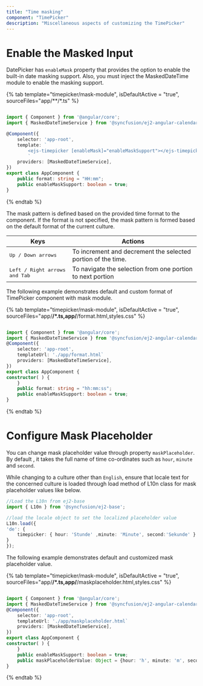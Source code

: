 ```yaml
---
title: "Time masking"
component: "TimePicker"
description: "Miscellaneous aspects of customizing the TimePicker"
---
```


# Enable the Masked Input

DatePicker has `enableMask` property that provides the option to enable the built-in date masking support. Also, you must inject the MaskedDateTime module to enable the masking support.

{% tab template="timepicker/mask-module", isDefaultActive = "true", sourceFiles="app/**/*.ts" %}

```typescript

import { Component } from '@angular/core';
import { MaskedDateTimeService } from '@syncfusion/ej2-angular-calendars';

@Component({
    selector: 'app-root',
    template: `
        <ejs-timepicker [enableMask]="enableMaskSupport"></ejs-timepicker>
        `
    providers: [MaskedDateTimeService],
})
export class AppComponent {
    public format: string = "HH:mm";
    public enableMaskSupport: boolean = true;
}

```

{% endtab %}

The mask pattern is defined based on the provided time format to the component. If the format is not specified, the mask pattern is formed based on the default format of the current culture.

| **Keys** | **Actions** |
| --- | --- |
| <kbd>Up / Down arrows</kbd> | To increment and decrement the selected portion of the time. |
| <kbd>Left / Right arrows and Tab</kbd> | To navigate the selection from one portion to next portion |

The following example demonstrates default and custom format of TimePicker component with mask module.

{% tab template="timepicker/mask-module", isDefaultActive = "true", sourceFiles="app/**/*.ts,app/**/format.html,styles.css" %}

```typescript

import { Component } from '@angular/core';
import { MaskedDateTimeService } from '@syncfusion/ej2-angular-calendars';
@Component({
    selector: 'app-root',
    templateUrl: './app/format.html`
    providers: [MaskedDateTimeService],
})
export class AppComponent {
constructor( ) {
    }
    public format: string = "hh:mm:ss";
    public enableMaskSupport: boolean = true;
}
```

{% endtab %}

# Configure Mask Placeholder

You can change mask placeholder value through property `maskPlaceholder`. By default , it takes the full name of  time co-ordinates such as `hour`, `minute` and `second`.

While changing to a culture other than `English`, ensure that locale text for the concerned culture is loaded through load method of L10n class for mask placeholder values like below.

```typescript
//Load the L10n from ej2-base
import { L10n } from '@syncfusion/ej2-base';

//load the locale object to set the localized placeholder value
L10n.load({
'de': {
    timepicker: { hour: 'Stunde' ,minute: 'Minute', second:'Sekunde' }
}
});

```

The following example demonstrates default and customized mask placeholder value.

{% tab template="timepicker/mask-module", isDefaultActive = "true", sourceFiles="app/**/*.ts,app/**/maskplaceholder.html,styles.css" %}

```typescript

import { Component } from '@angular/core';
import { MaskedDateTimeService } from '@syncfusion/ej2-angular-calendars';
@Component({
    selector: 'app-root',
    templateUrl: './app/maskplaceholder.html`
    providers: [MaskedDateTimeService],
})
export class AppComponent {
constructor( ) {
    }
    public enableMaskSupport: boolean = true;
    public maskPlaceholderValue: Object = {hour: 'h', minute: 'm', second: 's'}
}
```

{% endtab %}

